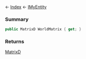 ← [Index](Api-Index) ← [IMyEntity](VRage.Game.ModAPI.Ingame.IMyEntity)

### Summary

```csharp
public MatrixD WorldMatrix { get; }
```

### Returns

[MatrixD](VRageMath.MatrixD)


